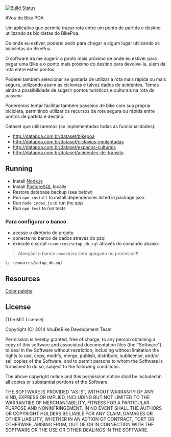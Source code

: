 [![Build Status](https://secure.travis-ci.org/umovers/voudebike.png?branch=master)](http://travis-ci.org/umovers/voudebike)

#Vou de Bike POA

Um aplicativo que permite traçar rota entre um ponto de partida e destino utilizando as bicicletas do BikePoa.

De onde eu estiver, poderei pedir para chegar a algum lugar utilizando as bicicletas do BikePoa.

O software irá me sugerir o ponto mais próximo de onde eu estiver para pegar uma Bike e o ponto mais próximo do destino para devolve-la, além da rota entre estes pontos.

Poderei também selecionar se gostaria de utilizar a rota mais rápida ou mais segura, utilizando assim as ciclovias e talvez dados de acidentes.
Temos ainda a possibilidade de sugerir pontos turísticos e culturais na rota do passeio.

Poderemos tentar facilitar também passeios de bike com sua própria bicicleta, permitindo utilizar os recursos de rota segura ou rápida entre pontos de partida e destino.

Dataset que utilizaremos (se implementadas todas as funcionalidades):
* http://datapoa.com.br/dataset/bikepoa
* http://datapoa.com.br/dataset/ciclovias-implantadas
* http://datapoa.com.br/dataset/espacos-culturais
* http://datapoa.com.br/dataset/acidentes-de-transito

## Running
* Install [Node.js](http://nodejs.org/)
* Install [PostgreSQL](http://www.postgresql.org/) locally
* Restore database backup (see below)
* Run `npm install` to install dependencies listed in package.json
* Run `node index.js` to run the app
* Run `npm test` to run tests

### Para configurar o banco
* acesse o diretório do projeto
* conecte no banco de dados através do psql
* execute o script `resources/setup_db.sql` através do comando abaixo:
> Atenção! o banco `voudebike` será apagado no processo!!!

```
\i resources/setup_db.sql
```

## Resources
[Color palette](http://www.colourlovers.com/palette/155071/Rei_Ayanami)


## License
(The MIT License)

Copyright (C) 2014 VouDeBike Development Team

Permission is hereby granted, free of charge, to any person obtaining a copy of this software and associated documentation files (the "Software"), to deal in the Software without restriction, including without limitation the rights to use, copy, modify, merge, publish, distribute, sublicense, and/or sell copies of the Software, and to permit persons to whom the Software is furnished to do so, subject to the following conditions:

The above copyright notice and this permission notice shall be included in all copies or substantial portions of the Software.

THE SOFTWARE IS PROVIDED "AS IS", WITHOUT WARRANTY OF ANY KIND, EXPRESS OR IMPLIED, INCLUDING BUT NOT LIMITED TO THE WARRANTIES OF MERCHANTABILITY, FITNESS FOR A PARTICULAR PURPOSE AND NONINFRINGEMENT. IN NO EVENT SHALL THE AUTHORS OR COPYRIGHT HOLDERS BE LIABLE FOR ANY CLAIM, DAMAGES OR OTHER LIABILITY, WHETHER IN AN ACTION OF CONTRACT, TORT OR OTHERWISE, ARISING FROM, OUT OF OR IN CONNECTION WITH THE SOFTWARE OR THE USE OR OTHER DEALINGS IN THE SOFTWARE.